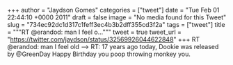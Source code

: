 
+++
author = "Jaydson Gomes"
categories = ["tweet"]
date = "Tue Feb 01 22:44:10 +0000 2011"
draft = false
image = "No media found for this Tweet"
slug = "734ec92dc1d317c1feff3ec4b3b2dff355cd3f2a"
tags = ["tweet"]
title = """RT @erandod: man I feel o..."""
tweet = true
tweet_url = "https://twitter.com/jaydson/status/32569926044622848"
+++
RT @erandod: man I feel old --&gt; RT: 17 years ago today, Dookie was released by @GreenDay Happy Birthday you poop throwing monkey you.
